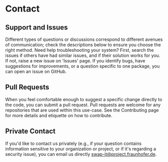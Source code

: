 <!--
SPDX-FileCopyrightText: The SWAP-IT Contributors
SPDX-License-Identifier: CC-BY-4.0
-->
# **Contact**

## Support and Issues

Different types of questions or discussions correspond to different avenues of communication; check the descriptions below to ensure you choose the right method.
Need help troubleshooting your system? First, search the issues if others have had similar issues, and if their solution works for you. 
If not, raise a new issue on 'Issues' page. 
If you identify bugs, have suggestions for improvements, or a question specific to one package, you can open an issue on GitHub.

## Pull Requests

When you feel comfortable enough to suggest a specific change directly to the code, you can submit a pull request.
Pull requests are welcome for any repositories that are used within this use-case. 
See the Contributing page for more details and etiquette on how to contribute.

## Private Contact

If you'd like to contact us privately (e.g., if your question contains information sensitive to your organization or project, or if it's regarding a security issue), you can email us directly <a href="mailto:swap-it@production.fraunhofer.de?subject=[SWAP-IT] - Contact&body={body}">swap-it@project.fraunhofer.de</a>.